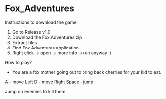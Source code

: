# Fox_Adventures

Instructions to download the game 
1. Go to Release v1.0
2. Download the Fox.Adventures.zip
3. Extract files
4. Find Fox Adventures application
5. Right click -> open -> more info -> run anyway :)

How to play?

- You are a fox mother going out to bring back cherries for your kid to eat. 

A - move Left 
D - move Right 
Space - jump

Jump on enemies to kill them 
